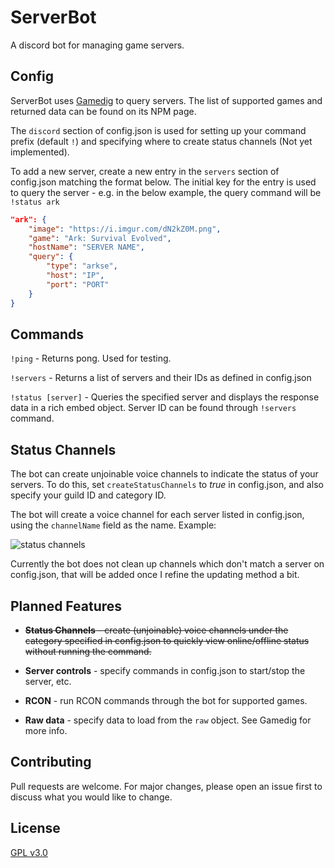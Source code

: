 # ServerBot

A discord bot for managing game servers.

## Config

ServerBot uses [Gamedig](https://www.npmjs.com/package/gamedig) to query servers. The list of supported games and returned data can be found on its NPM page.

The `discord` section of config.json is used for setting up your command prefix (default `!`) and specifying where to create status channels (Not yet implemented).

To add a new server, create a new entry in the `servers` section of config.json matching the format below. The initial key for the entry is used to query the server - e.g. in the below example, the query command will be `!status ark`

```json
"ark": {
    "image": "https://i.imgur.com/dN2kZ0M.png",
    "game": "Ark: Survival Evolved",
    "hostName": "SERVER NAME",
    "query": {
        "type": "arkse",
        "host": "IP",
        "port": "PORT"
    }
}
```

## Commands

`!ping` - Returns pong. Used for testing.

`!servers` - Returns a list of servers and their IDs as defined in config.json

`!status [server]` - Queries the specified server and displays the response data in a rich embed object. Server ID can be found through `!servers` command.

## Status Channels

The bot can create unjoinable voice channels to indicate the status of your servers. To do this, set `createStatusChannels` to *true* in config.json, and also specify your guild ID and category ID.

The bot will create a voice channel for each server listed in config.json, using the `channelName` field as the name. Example:

![status channels](https://i.imgur.com/aLzXTIp.png)

Currently the bot does not clean up channels which don't match a server on config.json, that will be added once I refine the updating method a bit.

## Planned Features

-  ~~**Status Channels** - create (unjoinable) voice channels under the category specified in config.json to quickly view online/offline status without running the command.~~

- **Server controls** - specify commands in config.json to start/stop the server, etc.

- **RCON** - run RCON commands through the bot for supported games.

- **Raw data** - specify data to load from the `raw` object. See Gamedig for more info.

## Contributing
Pull requests are welcome. For major changes, please open an issue first to discuss what you would like to change.

## License
[GPL v3.0](https://choosealicense.com/licenses/gpl-3.0/)